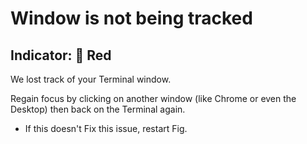 # Window is not being tracked

## Indicator: 🔴  Red

We lost track of your Terminal window. 

Regain focus by clicking on another window (like Chrome or even the Desktop) then back on the Terminal again.

- If this doesn't Fix this issue, restart Fig.